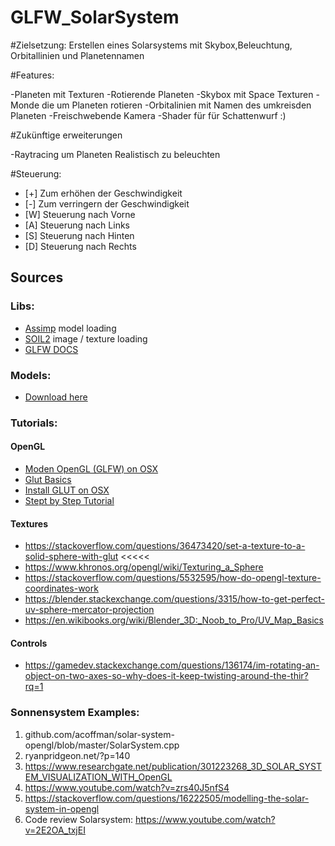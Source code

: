 # GLFW_SolarSystem

#Zielsetzung: Erstellen eines Solarsystems mit Skybox,Beleuchtung, Orbitallinien und Planetennamen

#Features:

-Planeten mit Texturen 
-Rotierende Planeten
-Skybox mit Space Texturen
-Monde die um Planeten rotieren
-Orbitalinien mit Namen des umkreisden Planeten
-Freischwebende Kamera
-Shader für für Schattenwurf :)



#Zukünftige erweiterungen 

-Raytracing um Planeten Realistisch zu beleuchten

#Steuerung:

- [+] Zum erhöhen der Geschwindigkeit
- [-] Zum verringern der Geschwindigkeit
- [W] Steuerung nach Vorne
- [A] Steuerung nach Links
- [S] Steuerung nach Hinten
- [D] Steuerung nach Rechts





## Sources
### Libs: 

- [Assimp](http://assimp.sourceforge.net/main_features_formats.html) model loading
- [SOIL2](http://www.lonesock.net/soil.html) image / texture loading
- [GLFW DOCS](https://www.glfw.org/docs/latest/quick.html)


### Models: 
- [Download here](https://free3d.com/3d-models/planet)


### Tutorials:

#### OpenGL 
- [Moden OpenGL (GLFW) on OSX](https://www.youtube.com/channel/UCkJYfCcenyjHr3DZ9JWHbkQ)
- [Glut Basics](https://www.youtube.com/watch?v=SAmD_Aq1Un4)
- [Install GLUT on OSX](https://www.opengl.org/discussion_boards/showthread.php/158769-How-to-install-GLUT-on-MAC)
- [Stept by Step Tutorial](http://ogldev.atspace.co.uk/)
#### Textures

* https://stackoverflow.com/questions/36473420/set-a-texture-to-a-solid-sphere-with-glut <<<<<
* https://www.khronos.org/opengl/wiki/Texturing_a_Sphere 
* https://stackoverflow.com/questions/5532595/how-do-opengl-texture-coordinates-work
* https://blender.stackexchange.com/questions/3315/how-to-get-perfect-uv-sphere-mercator-projection
* https://en.wikibooks.org/wiki/Blender_3D:_Noob_to_Pro/UV_Map_Basics

#### Controls

* https://gamedev.stackexchange.com/questions/136174/im-rotating-an-object-on-two-axes-so-why-does-it-keep-twisting-around-the-thir?rq=1

### Sonnensystem Examples:

1. github.com/acoffman/solar-system-opengl/blob/master/SolarSystem.cpp
2. ryanpridgeon.net/?p=140
3. https://www.researchgate.net/publication/301223268_3D_SOLAR_SYSTEM_VISUALIZATION_WITH_OpenGL
4. https://www.youtube.com/watch?v=zrs40J5nfS4
5. https://stackoverflow.com/questions/16222505/modelling-the-solar-system-in-opengl
6. Code review Solarsystem: https://www.youtube.com/watch?v=2E2OA_txjEI
